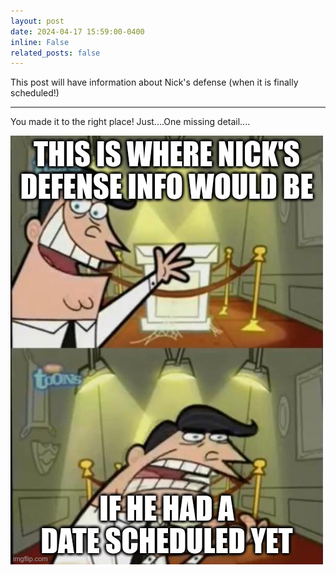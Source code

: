 ```yaml
---
layout: post
date: 2024-04-17 15:59:00-0400
inline: False
related_posts: false
---
```


This post will have information about Nick's defense (when it is finally scheduled!)

---

You made it to the right place!  Just....One missing detail....

![WHEN HE HAS A DATE!](/assets/img/FOP_meme.jpg)

